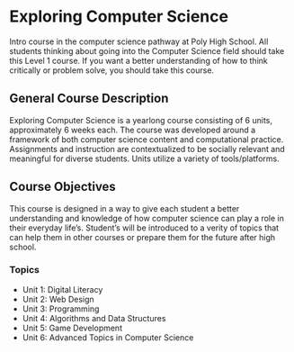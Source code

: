 # Exploring Computer Science
Intro course in the computer science pathway at Poly High School. All students thinking about going into the Computer Science field should take this Level 1 course. If you want a better understanding of how to think critically or problem solve, you should take this course.

## General Course Description
Exploring Computer Science is a yearlong course consisting of 6 units, approximately 6 weeks each. The course was developed around a framework of both computer science content and computational practice. Assignments and instruction are contextualized to be socially relevant and meaningful for diverse students. Units utilize a variety of tools/platforms.

## Course Objectives
This course is designed in a way to give each student a better understanding and knowledge of how computer science can play a role in their everyday life’s. Student’s will be introduced to a verity of topics that can help them in other courses or prepare them for the future after high school.

### Topics

- Unit 1: Digital Literacy
- Unit 2: Web Design
- Unit 3: Programming
- Unit 4: Algorithms and Data Structures
- Unit 5: Game Development
- Unit 6: Advanced Topics in Computer Science
